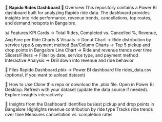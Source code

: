🚴 **Rapido Rides Dashboard**
📌 Overview
This repository contains a Power BI dashboard built for analyzing Rapido ride data.
The dashboard provides insights into ride performance, revenue trends, cancellations, top routes, and demand hotspots in Bangalore.

📊 Features
KPI Cards → Total Rides, Completed vs. Cancelled %, Revenue, Avg Fare per Ride
Charts & Visuals →
Donut Chart → Ride distribution by service type & payment method
Bar/Column Charts → Top 5 pickup and drop points in Bangalore
Line Chart → Ride and revenue trends over time
Slicers/Filters → Filter by date, service type, and payment method
Interactive Analysis → Drill down into revenue and ride behavior

📂 Files
Rapido Dashboard.pbix → Power BI dashboard file
rides_data.csv (optional, if you want to upload dataset)

🚀 How to Use
Clone this repo or download the .pbix file.
Open in Power BI Desktop.
Refresh with your dataset (update the data source if needed).
Explore insights interactively.

📌 Insights from the Dashboard
Identifies busiest pickup and drop points in Bangalore
Highlights revenue contribution by ride type
Tracks ride trends over time
Measures cancellation vs. completion rates
